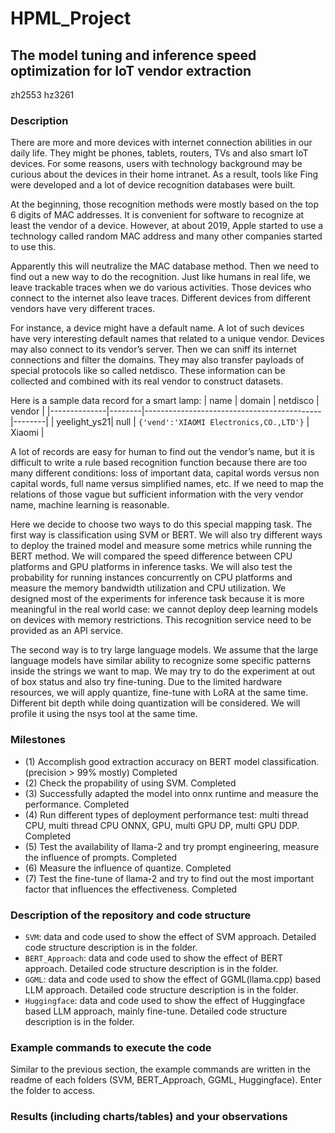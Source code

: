 # HPML_Project
## The model tuning and inference speed optimization for IoT vendor extraction
zh2553
hz3261

### Description
There are more and more devices with internet connection abilities in our daily life. They might be phones, tablets, routers, TVs and also smart IoT devices. For some reasons, users with technology background may be curious about the devices in their home intranet. As a result, tools like Fing were developed and a lot of device recognition databases were built.

At the beginning, those recognition methods were mostly based on the top 6 digits of MAC addresses. It is convenient for software to recognize at least the vendor of a device. However, at about 2019, Apple started to use a technology called random MAC address and many other companies started to use this.

Apparently this will neutralize the MAC database method. Then we need to find out a new way to do the recognition. Just like humans in real life, we leave trackable traces when we do various activities. Those devices who connect to the internet also leave traces.
Different devices from different vendors have very different traces.

For instance, a device might have a default name. A lot of such devices have very interesting default names that related to a unique vendor. Devices may also connect to its vendor’s server. Then we can sniff its internet connections and filter the domains. They may also transfer payloads of special protocols like so called netdisco. These information can be collected and combined with its real vendor to construct datasets.

Here is a sample data record for a smart lamp:
| name         | domain | netdisco                                   | vendor |
|--------------|--------|--------------------------------------------|--------|
| yeelight_ys21| null   | `{'vend':'XIAOMI Electronics,CO.,LTD'}`    | Xiaomi |

A lot of records are easy for human to find out the vendor’s name, but it is difficult to write a rule based recognition function because there are too many different conditions: loss of important data, capital words versus non capital words, full name versus simplified names, etc. If we need to map the relations of those vague but sufficient information with the very vendor name, machine learning is reasonable.

Here we decide to choose two ways to do this special mapping task. The first way is classification using SVM or BERT. We will also try different ways to deploy the trained model and measure some metrics while running the BERT method. We will compared the speed difference between CPU platforms and GPU platforms in inference tasks. We will also test the probability for running instances concurrently on CPU platforms and measure the memory bandwidth utilization and CPU utilization. We designed most of the experiments for inference task because it is more meaningful in the real world case: we cannot deploy deep learning models on devices with memory restrictions. This recognition service need to be provided as an API service.

The second way is to try large language models. We assume that the large language models have similar ability to recognize some specific patterns inside the strings we want to map. We may try to do the experiment at out of box status and also try fine-tuning. Due to the limited hardware resources, we will apply quantize, fine-tune with LoRA at the same time. Different bit depth while doing quantization will be considered. We will profile it using the nsys tool at the same time.

### Milestones
- (1) Accomplish good extraction accuracy on BERT model classification. (precision > 99% mostly) Completed
- (2) Check the propability of using SVM. Completed
- (3) Successfully adapted the model into onnx runtime and measure the performance. Completed
- (4) Run different types of deployment performance test: multi thread CPU, multi thread CPU ONNX, GPU, multi GPU DP, multi GPU DDP. Completed
- (5) Test the availability of llama-2 and try prompt engineering, measure the influence of prompts. Completed
- (6) Measure the influence of quantize. Completed
- (7) Test the fine-tune of llama-2 and try to find out the most important factor that influences the effectiveness. Completed

### Description of the repository and code structure
- `SVM`: data and code used to show the effect of SVM approach. Detailed code structure description is in the folder.
- `BERT_Approach`: data and code used to show the effect of BERT approach. Detailed code structure description is in the folder.
- `GGML`: data and code used to show the effect of GGML(llama.cpp) based LLM approach. Detailed code structure description is in the folder.
- `Huggingface`: data and code used to show the effect of Huggingface based LLM approach, mainly fine-tune. Detailed code structure description is in the folder.

### Example commands to execute the code
Similar to the previous section, the example commands are written in the readme of each folders (SVM, BERT_Approach, GGML, Huggingface). Enter the folder to access.

### Results (including charts/tables) and your observations
